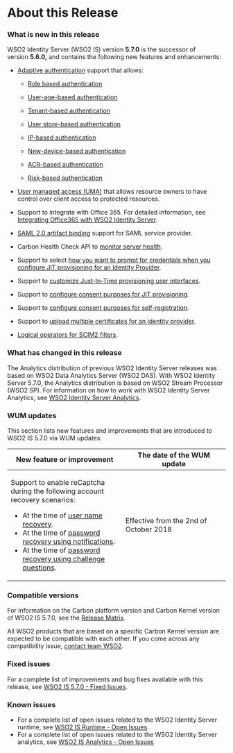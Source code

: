 # About this Release

### What is new in this release

WSO2 Identity Server (WSO2 IS) version **5.7.0** is the successor of
version **5.6.0,** and contains the following new features and
enhancements:

-   [Adaptive
    authentication](https://docs.wso2.com/display/IS570/Adaptive+Authentication)
    support that allows:
    -   [Role based
        authentication](https://docs.wso2.com/display/IS570/Configuring+Role-Based+Adaptive+Authentication)

    -   [User-age-based
        authentication](https://docs.wso2.com/display/IS570/Configuring+User-Age-Based+Adaptive+Authentication)

    -   [Tenant-based
        authentication](https://docs.wso2.com/display/IS570/Configuring+Tenant-Based+Adaptive+Authentication)

    -   [User store-based
        authentication](https://docs.wso2.com/display/IS570/Configuring+User-Age-Based+Adaptive+Authentication)

    -   [IP-based
        authentication](https://docs.wso2.com/display/IS570/Configuring+IP-Based+Adaptive+Authentication)

    -   [New-device-based
        authentication](https://docs.wso2.com/display/IS570/Configuring+New-Device-Based+Adaptive+Authentication)

    -   [ACR-based
        authentication](https://docs.wso2.com/display/IS570/Configuring+ACR-Based+Adaptive+Authentication)

    -   [Risk-based
        authentication](https://docs.wso2.com/display/IS570/Configuring+Risk-Based+Adaptive+Authentication)

-   [User managed access
    (UMA)](https://docs.wso2.com/display/IS570/User+Managed+Access) that
    allows resource owners to have control over client access to
    protected resources.
-   Support to integrate with Office 365. For detailed information, see
    [Integrating Office365 with WSO2 Identity
    Server](https://docs.wso2.com/display/IS570/Logging+in+to+Office365+Using+WSO2+Identity+Server).
-   [SAML 2.0 artifact
    binding](https://docs.wso2.com/display/IS570/Configuring+SAML+2.0+Artifact+Binding) support
    for SAML service provider.
-   Carbon Health Check API to [monitor server
    health](https://docs.wso2.com/display/ADMIN44x/Monitoring+Server+Health).
-   Support to select [how you want to prompt for credentials when you
    configure JIT provisioning for an Identity
    Provider](https://docs.wso2.com/display/IS570/Configuring+Just-In-Time+Provisioning+for+an+Identity+Provider#ConfiguringJust-In-TimeProvisioningforanIdentityProvider-PromptCreds).
-   Support to [customize Just-In-Time provisioning user
    interfaces](https://docs.wso2.com/display/IS570/Customizing+Just-In-Time+Provisioning+User+Interfaces).

-   Support to [configure consent purposes for JIT
    provisioning](https://docs.wso2.com/display/IS570/Configuring+Just-In-Time+Provisioning+Consent+Purposes).

-   Support to [configure consent purposes for
    self-registration](https://docs.wso2.com/display/IS570/Self-Registration+and+Account+Confirmation#Self-RegistrationandAccountConfirmation-SelfRegConsentConfiguringself-registrationconsentpurposes).

-   Support to [upload multiple certificates for an identity
    provider](https://docs.wso2.com/display/IS570/Adding+and+Configuring+an+Identity+Provider#AddingandConfiguringanIdentityProvider-multipleCert).
-   [Logical operators for SCIM2
    filters](https://docs.wso2.com/display/IS570/SCIM+2.0+REST+APIs). 

### What has changed in this release

The Analytics distribution of previous WSO2 Identity Server releases was
based on WSO2 Data Analytics Server (WSO2 DAS). With WSO2 Identity
Server 5.7.0, the Analytics distribution is based on WSO2 Stream
Processor (WSO2 SP). For information on how to work with WSO2 Identity
Server Analytics, see [WSO2 Identity Server
Analytics](https://docs.wso2.com/display/IS570/Analytics).

### WUM updates

This section lists new features and improvements that are introduced to
WSO2 IS 5.7.0 via WUM updates.

<table>
<colgroup>
<col style="width: 52%" />
<col style="width: 47%" />
</colgroup>
<thead>
<tr class="header">
<th>New feature or improvement</th>
<th>The date of the WUM update</th>
</tr>
</thead>
<tbody>
<tr class="odd">
<td><p>Support to enable reCaptcha during the following account recovery scenarios:</p>
<ul>
<li>At the time of <a href="https://docs.wso2.com/display/IS570/Username+Recovery#UsernameRecovery-reCaptchaforusernamerecovery">user name recovery</a>.</li>
<li>At the time of <a href="https://docs.wso2.com/display/IS570/Password+Recovery#PasswordRecovery-reCaptchaforpasswordrecoveryusingnotifications">password recovery using notifications</a>.</li>
<li>At the time of <a href="https://docs.wso2.com/display/IS570/Password+Recovery#PasswordRecovery-reCaptchaforpasswordrecoveryusingchallengequestions">password recovery using challenge questions</a>.</li>
</ul></td>
<td>Effective from the 2nd of October 2018</td>
</tr>
</tbody>
</table>

### Compatible versions

For information on the Carbon platform version and Carbon Kernel version
of WSO2 IS 5.7.0, see the [Release
Matrix](https://wso2.com/products/carbon/release-matrix/).

All WSO2 products that are based on a specific Carbon Kernel version are
expected to be compatible with each other. If you come across any
compatibility issue, [contact team WSO2](https://wso2.com/contact/).

### Fixed issues

For a complete list of improvements and bug fixes available with this
release, see [WSO2 IS 5.7.0 - Fixed
Issues](https://github.com/wso2/product-is/milestone/45?closed=1).

### Known issues

-   For a complete list of open issues related to the WSO2 Identity
    Server runtime, see [WSO2 IS Runtime - Open
    Issues](https://github.com/wso2/product-is/issues).
-   For a complete list of open issues related to the WSO2 Identity
    Server analytics, see [WSO2 IS Analytics - Open
    Issues](https://github.com/wso2/analytics-is/issues)
